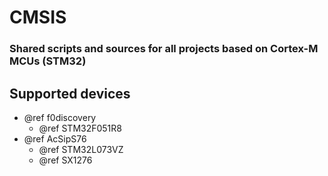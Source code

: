 # CMSIS
### Shared scripts and sources for all projects based on Cortex-M MCUs (STM32)

## Supported devices

- @ref f0discovery
  - @ref STM32F051R8
- @ref AcSipS76
  - @ref STM32L073VZ
  - @ref SX1276
  